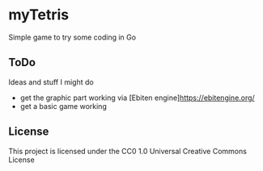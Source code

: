 # myTetris

Simple game to try some coding in Go

## ToDo

Ideas and stuff I might do
- get the graphic part working via [Ebiten engine]https://ebitengine.org/
- get a basic game working

## License

This project is licensed under the CC0 1.0 Universal Creative Commons License

